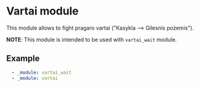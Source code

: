 # Vartai module

This module allows to fight pragaro vartai ("Kasykla --> Gilesnis pozemis").

**NOTE**: This module is intended to be used with `vartai_wait` module.

## Example

```yaml
  - _module: vartai_wait
  - _module: vartai
```
